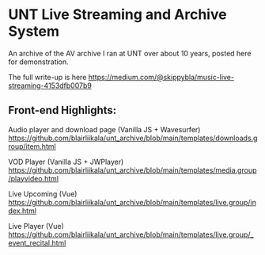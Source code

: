 # UNT Live Streaming and Archive System
An archive of the AV archive I ran at UNT over about 10 years, posted here for demonstration.

The full write-up is here https://medium.com/@skippybla/music-live-streaming-4153dfb007b9

## Front-end Highlights:

Audio player and download page (Vanilla JS + Wavesurfer)
https://github.com/blairliikala/unt_archive/blob/main/templates/downloads.group/item.html

VOD Player (Vanilla JS + JWPlayer)
https://github.com/blairliikala/unt_archive/blob/main/templates/media.group/playvideo.html

Live Upcoming (Vue)
https://github.com/blairliikala/unt_archive/blob/main/templates/live.group/index.html

Live Player (Vue)
https://github.com/blairliikala/unt_archive/blob/main/templates/live.group/_event_recital.html

